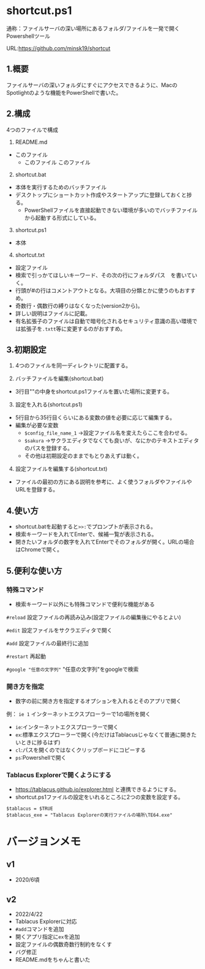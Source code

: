 # shortcut.ps1

通称：ファイルサーバの深い場所にあるフォルダ/ファイルを一発で開くPowershellツール

URL:https://github.com/minsk19/shortcut

## 1.概要

ファイルサーバの深いフォルダにすぐにアクセスできるように、MacのSpotlightのような機能をPowerShellで書いた。

## 2.構成

4つのファイルで構成
1. README.md

* このファイル
  * このファイル
 このファイル

2. shortcut.bat

* 本体を実行するためのバッチファイル
* デスクトップにショートカット作成やスタートアップに登録しておくと捗る。
  * PowerShellファイルを直接起動できない環境が多いのでバッチファイルから起動する形式にしている。

3. shortcut.ps1

* 本体

4. shortcut.txt

* 設定ファイル
* 検索で引っかてほしいキーワード、その次の行にフォルダパス　を書いていく。
* 行頭が#の行はコメントアウトとなる。大項目の分類とかに使うのもおすすめ。
* 奇数行・偶数行の縛りはなくなった(version2から)。
* 詳しい説明はファイルに記載。
* 有名拡張子のファイルは自動で暗号化されるセキュリティ意識の高い環境では拡張子を```.txtt```等に変更するのがおすすめ。

## 3.初期設定

1. 4つのファイルを同一ディレクトリに配置する。

2. バッチファイルを編集(shortcut.bat)

* 3行目""の中身をshortcut.ps1ファイルを置いた場所に変更する。

3. 設定を入れる(shortcut.ps1)

* 5行目から35行目くらいにある変数の値を必要に応じて編集する。
* 編集が必要な変数
  * ```$config_file_name_1``` →設定ファイル名を変えたらここを合わせる。
  * ```$sakura``` →サクラエディタでなくても良いが、なにかのテキストエディタのパスを登録する。
  * その他は初期設定のままでもとりあえずは動く。

4. 設定ファイルを編集する(shortcut.txt)

* ファイルの最初の方にある説明を参考に、よく使うフォルダやファイルやURLを登録する。

## 4.使い方

* shortcut.batを起動すると```>>:```でプロンプトが表示される。
* 検索キーワードを入れてEnterで、候補一覧が表示される。
* 開きたいフォルダの数字を入れてEnterでそのフォルダが開く。URLの場合はChromeで開く。


## 5.便利な使い方

### 特殊コマンド
* 検索キーワード以外にも特殊コマンドで便利な機能がある

```#reload```
設定ファイルの再読み込み(設定ファイルの編集後にやるとよい)

```#edit```
設定ファイルをサクラエディタで開く

```#add```
設定ファイルの最終行に追加

```#restart```
再起動

```#google "任意の文字列"```
"任意の文字列"をgoogleで検索

### 開き方を指定

* 数字の前に開き方を指定するオプションを入れるとそのアプリで開く

例：
```ie 1```
インターネットエクスプローラーで1の場所を開く

* ```ie```:インターネットエクスプローラーで開く
* ```ex```:標準エクスプローラーで開く(今だけはTablacusじゃなくて普通に開きたいときに捗るはず)
* ```cl```:パスを開くのではなくクリップボードにコピーする
* ```ps```:Powershellで開く

### Tablacus Explorerで開くようにする

* https://tablacus.github.io/explorer.html
  と連携できるようにする。
* shortcut.ps1ファイルの設定をいれるところに2つの変数を設定する。

```
$tablacus = $TRUE
$tablacus_exe = "Tablacus Explorerの実行ファイルの場所\TE64.exe"
```


# バージョンメモ

## v1
* 2020/6頃

## v2
* 2022/4/22
* Tablacus Explorerに対応
* ```#add```コマンドを追加
* 開くアプリ指定に```ex```を追加
* 設定ファイルの偶数奇数行制約をなくす
* バグ修正
* README.mdをちゃんと書いた